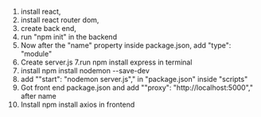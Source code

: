 1. install react,
2. install react router dom,
3. create back end,
4. run "npm init" in the backend
5. Now after the "name" property inside package.json, add "type": "module"
6. Create server.js
   7.run npm install express in terminal
7. install npm install nodemon --save-dev
8. add ""start": "nodemon server.js"," in "package.json" inside "scripts"
9. Got front end package.json and add ""proxy": "http://localhost:5000"," after name
10. Install npm install axios in frontend
